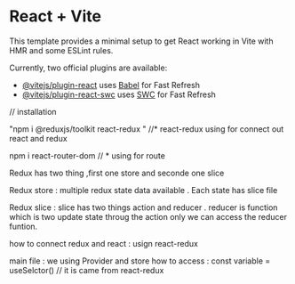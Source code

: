 # React + Vite

This template provides a minimal setup to get React working in Vite with HMR and some ESLint rules.

Currently, two official plugins are available:

- [@vitejs/plugin-react](https://github.com/vitejs/vite-plugin-react/blob/main/packages/plugin-react/README.md) uses [Babel](https://babeljs.io/) for Fast Refresh
- [@vitejs/plugin-react-swc](https://github.com/vitejs/vite-plugin-react-swc) uses [SWC](https://swc.rs/) for Fast Refresh



// installation

"npm i @reduxjs/toolkit react-redux " //* react-redux using for connect out react and redux


npm i react-router-dom // * using for route


Redux has two thing ,first one store and seconde one slice

Redux store : multiple redux state data available . Each state has slice file

Redux slice : slice has two things action and reducer . reducer is function which is two update state throug the action only we can access the reducer funtion.


how to connect redux and react : usign react-redux

main file :
        we using Provider and store
    how to access : 
    const variable = useSelctor()  // it is came from react-redux